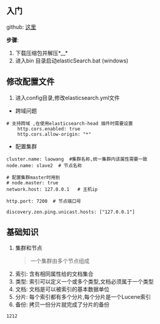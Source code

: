 
## 入门

github: [这里](https://github.com/elastic/elasticsearch)

**步骤**:
1. 下载压缩包并解压*__*
2. 进入bin 目录启动elasticSearch.bat (windows)

## 修改配置文件
1. 进入config目录,修改elasticsearch.yml文件
- 跨域问题
```prop
# 支持跨域 ,在使用elasticsearch-head 插件时需要设置
    http.cors.enabled: true
    http.cors.allow-origin: "*"
```
- 配置集群
```$xslt
cluster.name: laowang  #集群名称,统一集群内该属性需要一致
node.name: slave2  # 节点名称

# 配置集群master时用到
# node.master: true 
network.host: 127.0.0.1   # 主机ip

http.port: 7200  # 节点端口号

discovery.zen.ping.unicast.hosts: ["127.0.0.1"]
```


## 基础知识

1. 集群和节点
    > 一个集群由多个节点组成
2. 索引: 含有相同属性给的文档集合
3. 类型: 索引可以定义一个或多个类型,文档必须属于一个类型
4. 文档: 文档是可以被索引的基本数据单位
5. 分片: 每个索引都有多个分片,每个分片是一个Lucene索引
6. 备份: 拷贝一份分片就完成了分片的备份

```$xslt
1212
```